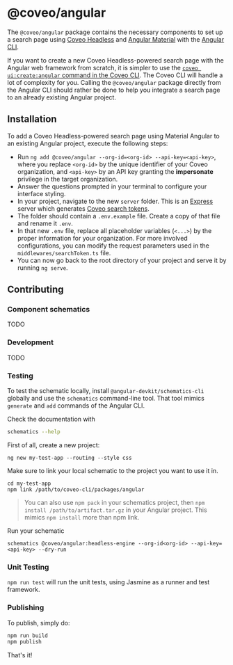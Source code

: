 # @coveo/angular

The `@coveo/angular` package contains the necessary components to set up a search page using [Coveo Headless](https://docs.coveo.com/headless) and [Angular Material](https://material.angular.io/) with the [Angular CLI](https://cli.angular.io/).

If you want to create a new Coveo Headless-powered search page with the Angular web framework from scratch, it is simpler to use the [`coveo ui:create:angular` command in the Coveo CLI](https://github.com/coveo/cli/blob/master/packages/cli/README.md#coveo-uicreateangular-name). The Coveo CLI will handle a lot of complexity for you. Calling the `@coveo/angular` package directly from the Angular CLI should rather be done to help you integrate a search page to an already existing Angular project.

## Installation

To add a Coveo Headless-powered search page using Material Angular to an existing Angular project, execute the following steps:

- Run `ng add @coveo/angular --org-id=<org-id> --api-key=<api-key>`, where you replace `<org-id>` by the unique identifier of your Coveo organization, and `<api-key>` by an API key granting the **impersonate** privilege in the target organization.
- Answer the questions prompted in your terminal to configure your interface styling.
- In your project, navigate to the new `server` folder. This is an [Express](https://www.npmjs.com/package/express) server which generates [Coveo search tokens](https://docs.coveo.com/en/1346/).
- The folder should contain a `.env.example` file. Create a copy of that file and rename it `.env`.
- In that new `.env` file, replace all placeholder variables (`<...>`) by the proper information for your organization. For more involved configurations, you can modify the request parameters used in the `middlewares/searchToken.ts` file.
- You can now go back to the root directory of your project and serve it by running `ng serve`.

## Contributing

### Component schematics

TODO

### Development

TODO

### Testing

To test the schematic locally, install `@angular-devkit/schematics-cli` globally and use the `schematics` command-line tool. That tool mimics `generate` and `add` commands of the Angular CLI.

Check the documentation with

```bash
schematics --help
```

First of all, create a new project:

```
ng new my-test-app --routing --style css
```

Make sure to link your local schematic to the project you want to use it in.

```
cd my-test-app
npm link /path/to/coveo-cli/packages/angular
```

> You can also use `npm pack` in your schematics project, then `npm install /path/to/artifact.tar.gz` in your Angular project.
> This mimics `npm install` more than npm link.

Run your schematic

```
schematics @coveo/angular:headless-engine --org-id<org-id> --api-key=<api-key> --dry-run
```

### Unit Testing

`npm run test` will run the unit tests, using Jasmine as a runner and test framework.

### Publishing

To publish, simply do:

```bash
npm run build
npm publish
```

That's it!
